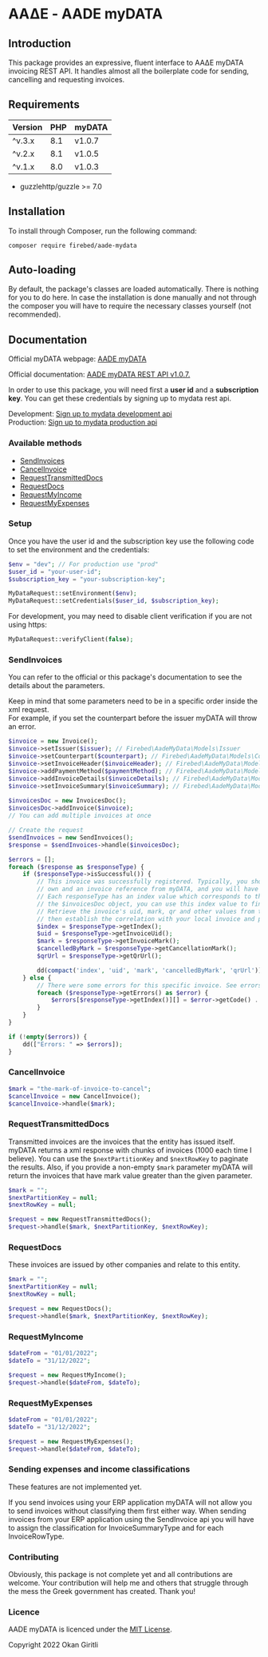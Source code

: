 # ΑΑΔΕ - AADE myDATA

## Introduction

This package provides an expressive, fluent interface to ΑΑΔΕ myDATA invoicing REST API. It handles almost all the boilerplate code for sending, cancelling and requesting invoices.

## Requirements

| Version | PHP | myDATA |
|---------|-----|--------|
| ^v.3.x  | 8.1 | v1.0.7 |
| ^v.2.x  | 8.1 | v1.0.5 |
| ^v.1.x  | 8.0 | v1.0.3 |

- guzzlehttp/guzzle >= 7.0

## Installation

To install through Composer, run the following command:

```
composer require firebed/aade-mydata
```

## Auto-loading

By default, the package's classes are loaded automatically. There is nothing for you to do here. In case the installation is done manually and not through the composer you will have to require the necessary classes yourself (not recommended).

## Documentation

<p>Official myDATA webpage: <a href="https://www.aade.gr/mydata">AADE myDATA</a></p>
<p>Official documentation: <a href="https://www.aade.gr/sites/default/files/2023-10/myDATA%20API%20Documentation%20v1.0.7_official_erp.pdf">AADE myDATA REST API v1.0.7.</a></p>
<p>In order to use this package, you will need first a <b>user id</b> and a <b>subscription key</b>. You can get these credentials by signing up to mydata rest api.</p>
<div>Development: <a href="https://mydata-dev-register.azurewebsites.net/">Sign up to mydata development api</a></div>
<div>Production: <a href="https://www.aade.gr/mydata">Sign up to mydata production api</a></div>

### Available methods

- [SendInvoices](#SendInvoices)
- [CancelInvoice](#CancelInvoice)
- [RequestTransmittedDocs](#RequestTransmittedDocs)
- [RequestDocs](#RequestDocs)
- [RequestMyIncome](#RequestMyIncome)
- [RequestMyExpenses](#RequestMyExpenses)

### Setup

Once you have the user id and the subscription key use the following code to set the environment and the credentials:

```php
$env = "dev"; // For production use "prod"
$user_id = "your-user-id";
$subscription_key = "your-subscription-key";

MyDataRequest::setEnvironment($env);
MyDataRequest::setCredentials($user_id, $subscription_key);
```

For development, you may need to disable client verification if you are not using https:
```php
MyDataRequest::verifyClient(false);
```

### SendInvoices

<p>You can refer to the official or this package's documentation to see the details about the parameters.</p>
<p>Keep in mind that some parameters need to be in a specific order inside the xml request.<br>
For example, if you set the counterpart before the issuer myDATA will throw an error.<br>
</p>

```php
$invoice = new Invoice();
$invoice->setIssuer($issuer); // Firebed\AadeMyData\Models\Issuer
$invoice->setCounterpart($counterpart); // Firebed\AadeMyData\Models\Counterpart
$invoice->setInvoiceHeader($invoiceHeader); // Firebed\AadeMyData\Models\InvoiceHeader
$invoice->addPaymentMethod($paymentMethod); // Firebed\AadeMyData\Models\PaymentMethodDetail
$invoice->addInvoiceDetails($invoiceDetails); // Firebed\AadeMyData\Models\InvoiceDetails
$invoice->setInvoiceSummary($invoiceSummary); // Firebed\AadeMyData\Models\InvoiceSummary
            
$invoicesDoc = new InvoicesDoc();
$invoicesDoc->addInvoice($invoice);
// You can add multiple invoices at once

// Create the request
$sendInvoices = new SendInvoices();
$response = $sendInvoices->handle($invoicesDoc);

$errors = [];
foreach ($response as $responseType) {
    if ($responseType->isSuccessful()) {
        // This invoice was successfully registered. Typically, you should have an invoice object of your
        // own and an invoice reference from myDATA, and you will have to relate these together. 
        // Each responseType has an index value which corresponds to the index of the invoice in 
        // the $invoicesDoc object, you can use this index value to find the invoice it is referred to.
        // Retrieve the invoice's uid, mark, qr and other values from the responseType,
        // then establish the correlation with your local invoice and persist these details in your database.
        $index = $responseType->getIndex();
        $uid = $responseType->getInvoiceUid();
        $mark = $responseType->getInvoiceMark();
        $cancelledByMark = $responseType->getCancellationMark();
        $qrUrl = $responseType->getQrUrl();

        dd(compact('index', 'uid', 'mark', 'cancelledByMark', 'qrUrl'));
    } else {
        // There were some errors for this specific invoice. See errors for details.
        foreach ($responseType->getErrors() as $error) {
            $errors[$responseType->getIndex()][] = $error->getCode() . ': ' . $error->getMessage();
        }
    }
}

if (!empty($errors)) {
    dd(["Errors: " => $errors]);
}
```

### CancelInvoice

```php
$mark = "the-mark-of-invoice-to-cancel";
$cancelInvoice = new CancelInvoice();
$cancelInvoice->handle($mark);
```

### RequestTransmittedDocs

Transmitted invoices are the invoices that the entity has issued itself. myDATA returns a xml response with chunks of invoices (1000 each time I believe). You can use the
```$nextPartitionKey```  and ```$nextRowKey``` to paginate the results. Also, if you provide a non-empty
```$mark``` parameter myDATA will return the invoices that have mark value greater than the given parameter.

```php
$mark = "";
$nextPartitionKey = null;
$nextRowKey = null;

$request = new RequestTransmittedDocs();
$request->handle($mark, $nextPartitionKey, $nextRowKey);
```

### RequestDocs

These invoices are issued by other companies and relate to this entity.

```php
$mark = "";
$nextPartitionKey = null;
$nextRowKey = null;

$request = new RequestDocs();
$request->handle($mark, $nextPartitionKey, $nextRowKey);
```

### RequestMyIncome

```php
$dateFrom = "01/01/2022";
$dateTo = "31/12/2022";

$request = new RequestMyIncome();
$request->handle($dateFrom, $dateTo);
```

### RequestMyExpenses

```php
$dateFrom = "01/01/2022";
$dateTo = "31/12/2022";

$request = new RequestMyExpenses();
$request->handle($dateFrom, $dateTo);
```

### Sending expenses and income classifications

<div>These features are not implemented yet.</div>
<p>If you send invoices using your ERP application myDATA will not allow you to send invoices without classifying them first either way.
When sending invoices from your ERP application using the SendInvoice api you will have to assign the classification for InvoiceSummaryType and for each InvoiceRowType.</p>

### Contributing

Obviously, this package is not complete yet and all contributions are welcome. Your contribution will help me and others that struggle through the mess the Greek government has created. Thank you!

### Licence

<p>AADE myDATA is licenced under the <a href="https://opensource.org/licenses/MIT">MIT License</a>.</p>

<p>Copyright 2022 Okan Giritli</p>